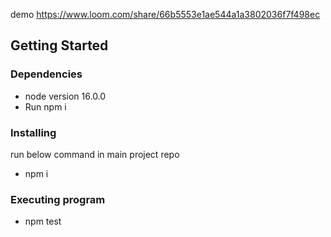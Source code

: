 demo https://www.loom.com/share/66b5553e1ae544a1a3802036f7f498ec
## Getting Started
### Dependencies
* node version 16.0.0
* Run npm i
### Installing
run below command in main project repo
* npm i
### Executing program

* npm test

